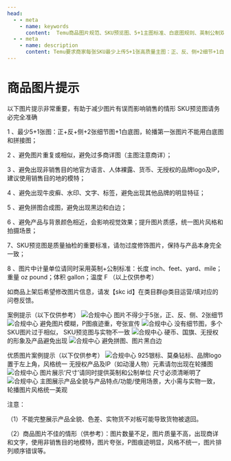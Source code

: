 ```yaml
---
head:
  - - meta
    - name: keywords
      content:  Temu商品图片规范、SKU预览图、5+1主图标准、白底图规则、英制公制双单位、图片质量抽检、无logo无IP、无拼图无黑边、销售地模特、主图风格统一、图片退货风险
  - - meta
    - name: description
      content: Temu要求商家每张SKU最少上传5+1张高质量主图：正、反、侧+2细节+1白底，轮播首图禁用白底与拼图；须避免重复、模糊、黑边、非销售地语言、裸露、货币、未授权品牌/IP、牛皮癣文字及背景色相近等问题。尺寸需同时标注英制与公制，保持与实物零色差、零修饰，作为平台质量抽检与退货判定的重要标准。
---
```

# 商品图片提示

以下图片提示非常重要，有助于减少图片有误而影响销售的情形 SKU预览图请务必完全准确

1 、最少5+1张图：正+反+侧+2张细节图+1白底图，轮播第一张图片不能用白底图和拼接图；

2 、避免图片重复或相似，避免过多商详图（主图注意商详）；

3 、避免出现非销售目的地官方语言、人体裸露、货币、无授权的品牌logo及IP，建议使用销售目的地的模特；

4 、避免出现牛皮癣、水印、文字、标签，避免出现其他品牌的明显特征；

5 、避免拼图合成图，避免出现黑边和白边；

6 、避免产品与背景颜色相近，会影响视觉效果；提升图片质感，统一图片风格和拍摄场景；

7、SKU预览图是质量抽检的重要标准，请勿过度修饰图片，保持与产品本身完全一致；

8 、图片中计量单位请同时采用英制+公制标准：长度 inch、feet、yard、mile；重量 oz pound；体积 gallon；温度 F （以上仅供参考）

如商品上架后希望修改图片信息，请发【skc id】在类目群@类目运营/填对应的问卷反馈。

案例提示（以下仅供参考）
![合规中心](/4/1.png)
图片不得少于5张，正、反、侧、2张细节
![合规中心](/4/2.png)
避免图片模糊，P图痕迹重，夸张宣传
![合规中心](/4/3.png)
没有细节图，多个SKU图片过于相似， SKU预览图与实物不一致
![合规中心](/4/4.png)
硬币、国旗、无授权的形象及产品避免出现
![合规中心](/4/5.png)
避免拼图、图片黑白边

优质图片案例提示（以下仅供参考）
![合规中心](/4/6.png)
925银标、莫桑钻标、品牌logo置于左上角，风格统一 无授权产品及IP（如动漫人物）元素请勿出现在轮播图
![合规中心](/4/7.png)
图片展示‘尺寸’请同时提供英制和公制单位 尺寸必须清晰明了
![合规中心](/4/8.png)
主图展示产品全貌与产品特点/功能/使用场景，大小需与实物一致，轮播图片风格统一美观

注意：

（1）不能完整展示产品全貌、色差、实物货不对板可能导致货物被退回。

（2）商品图片不佳的情形（供参考）：图片数量不足，图片质量不高，出现商详和文字，使用非销售目的地模特，图片夸张，P图痕迹明显，风格不统一，图片排列顺序错误等。
